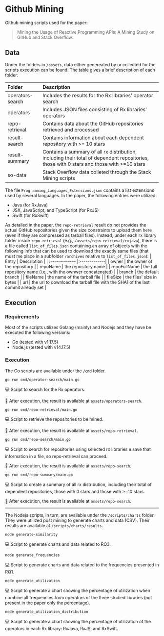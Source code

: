 # Github Mining
Github mining scripts used for the paper:
> Mining the Usage of Reactive Programming APIs: A Mining Study on GitHub and Stack Overflow.

## Data
Under the folders in `/assets`, data either genereated by or collected for the scripts execution can be found. The table gives a brief description of each folder:

| Folder   | Description         |
| :------------- |:-------------|
| operators-search | Includes the results for the Rx libraries' operator search |
| operators | Includes JSON files consisting of Rx libraries' operators |
| repo-retrieval | Contains data about the GitHub repositories retrieved and processed |
| result-search | Contains information about each dependent repository with >= 10 stars|
| result-summary | Contains a summary of all rx distribution, including their total of dependent repositories, those with 0 stars and those with >=10 stars  |
| so-data | Stack Overflow data colleted through the Stack Mining scripts |

The file `Programming_Languages_Extensions.json` contains a list extensions used by several languages. In the paper, the following entries were utilized:
* Java (for RxJava)
* JSX, JavaScript, and TypeScript (for RxJS)
* Swift (for RxSwift)

As detailed in the paper, the `repo-retrieval` result do not provides the actual GitHub repositories given the size constraints to upload them here (even if they are compressed as tarball files). Instead, under each rx library folder inside `repo-retrieval` (e.g., `/assets/repo-retrieval/rxjava`), there is a file called `list_of_files.json` containing an array of objects with the following info that can be used to download the exactly same files (that must me place in a subfolder `/archives` relative to `list_of_files.json`):
| Entry   | Description         |
| :------------- |:-------------|
| owner | the owner of the repository |
| repoName | the repository name |
| repoFullName | the full repository name (i.e., with the ownwer concatenated) |
| branch | the default branch |
| fileName | the name of the tarball file |
| fileSize | the files' size in bytes |
| url | the url to download the tarball file with the SHA1 of the last commit already set |

## Execution
### Requirements
Most of the scripts utilizes Golang (mainly) and Nodejs and they have be executed the following versions:
* Go (tested with v1.17.5)
* Node.js (tested with v14.17.5)

### Execution
The Go scripts are available under the `/cmd` folder.

```sh
go run cmd/operator-search/main.go
```
:computer: Script to search for the Rx operators.

:floppy_disk: After execution, the result is available at `assets/operators-search`.
```sh
go run cmd/repo-retrieval/main.go
```
:computer: Script to retrieve the repositories to be mined.

:floppy_disk: After execution, the result is available at `assets/repo-retrieval`.
```sh
go run cmd/repo-search/main.go
```
:computer: Script to search for repositories using selected rx libraries e save that information in a file, so repo-retrieval can proceed.

:floppy_disk: After execution, the result is available at `assets/repo-search`.
```sh
go run cmd/repo-summary/main.go
```
:computer: Script to create a summary of all rx distribution, including their total of dependent repositories, those with 0 stars and those with >=10 stars.

:floppy_disk: After execution, the result is available at `assets/repo-search`.

---

The Nodejs scripts, in turn, are available under the `/scripts/charts` folder. They were utilized post mining to generate charts and
data (CSV). Their results are available at `/scripts/charts/results`.

```sh
node generate-similarity
```
:computer: Script to generate charts and data related to RQ3.

```sh
node generate_frequencies
```
:computer: Script to generate charts and data related to the frequencies presented in RQ1.

```sh
node generate_utilization
```
:computer: Script to generate a chart showing the percentage of utilization when combine all frequencies from operators of the three studied libraries (not present in the paper only the percentage).

```sh
node generate_utilization_distribution
```
:computer: Script to generate a chart showing the percentage of utilization of the operators in each Rx library: RxJava, RxJS, and RxSwift.
